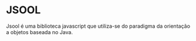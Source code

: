 # JSOOL #

Jsool é uma biblioteca javascript que utiliza-se do paradigma da orientação a objetos baseada no Java.